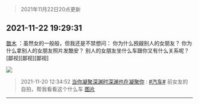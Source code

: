 > 2021年11月22日20点更新
<link rel="stylesheet" href="https://cdn.jsdelivr.net/gh/taotie6/sampleJSON@main/css/photo_show.css">
<meta name="referrer" content="no-referrer" />


 ## 2021-11-22 19:29:31 

 [㪚木](https://www.coolapk.com/feed/31645596?shareKey=ZWZkN2Q1ODRhMThkNjE5Yjg2ZTY~) ：虽然女的一般般，但我还是不禁想问：
你为什么觊觎别人的女朋友？
你为什么拿别人的女朋友照片发酷安？
别人的女朋友坐什么车跟你又有什么关系呢？[鄙视][鄙视][鄙视] 

<div class="album">
<img class="img-item" src="http://image.coolapk.com/feed/2020/0511/21/1081091_45bad8f3_4880_7713@356x200.gif" />
</div>

> 2021-11-20 12:34:52 
> [当你凝聚深渊时深渊也在凝聚你](https://www.coolapk.com/feed/31594297?shareKey=YmE4Yjg2NmVlY2NlNjE5Yjg2ZTY~) : <a class="feed-link-tag" href="/t/汽车?type=0">#汽车#</a> 前女友的自拍，帮我看看这个什么车 
[图片](http://image.coolapk.com/feed/2021/1120/12/1622079_2891_2275_103@1080x1440.jpg)

 ------- 

